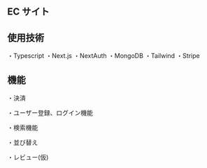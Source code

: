 ## EC サイト

## 使用技術

・Typescript
・Next.js
・NextAuth
・MongoDB
・Tailwind
・Stripe

## 機能

・決済

・ユーザー登録、ログイン機能

・検索機能

・並び替え

・レビュー(仮)
